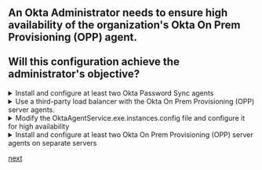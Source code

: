 ## An Okta Administrator needs to ensure high availability of the organization's Okta On Prem Provisioning (OPP) agent.<br><br>Will this configuration achieve the administrator's objective?

<details>
  <summary>Install and configure at least two Okta Password Sync agents</summary>
<p>
  No
</p>
</details>

<details>
  <summary>Use a third-party load balancer with the Okta On Prem Provisioning (OPP) server agents.</summary>
<p>
  No
</p>
</details>

<details>
  <summary>Modify the OktaAgentService.exe.instances.config file and configure it for high availability</summary>
<p>
  No
</p>
</details>

<details>
  <summary>Install and configure at least two Okta On Prem Provisioning (OPP) server agents on separate servers</summary>
<p>
  Yes
</p>
</details>




[next](27.md)
